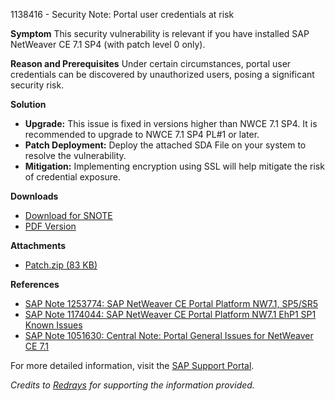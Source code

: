 1138416 - Security Note: Portal user credentials at risk

**Symptom**
This security vulnerability is relevant if you have installed SAP NetWeaver CE 7.1 SP4 (with patch level 0 only).

**Reason and Prerequisites**
Under certain circumstances, portal user credentials can be discovered by unauthorized users, posing a significant security risk.

**Solution**
- **Upgrade:** This issue is fixed in versions higher than NWCE 7.1 SP4. It is recommended to upgrade to NWCE 7.1 SP4 PL#1 or later.
- **Patch Deployment:** Deploy the attached SDA File on your system to resolve the vulnerability.
- **Mitigation:** Implementing encryption using SSL will help mitigate the risk of credential exposure.

**Downloads**
- [Download for SNOTE](https://notesdownloads.sap.com/note/0040000016459832017)
- [PDF Version](https://me.sap.com/sap/support/sfm/notes/print/0001138416?language=en-US&token=EBAE9952ED4F926F81DF7B513B44577C)

**Attachments**
- [Patch.zip (83 KB)](https://me.sap.com/sap/support/sapnotes/public/services/attachment.htm?iv_key=012003146900000116722008&iv_version=0009&iv_guid=85D08BC23C24AF408E434FFF2A0FF219)

**References**
- [SAP Note 1253774: SAP NetWeaver CE Portal Platform NW7.1, SP5/SR5](https://me.sap.com/notes/1253774)
- [SAP Note 1174044: SAP NetWeaver CE Portal Platform NW7.1 EhP1 SP1 Known Issues](https://me.sap.com/notes/1174044)
- [SAP Note 1051630: Central Note: Portal General Issues for NetWeaver CE 7.1](https://me.sap.com/notes/1051630)

For more detailed information, visit the [SAP Support Portal](https://me.sap.com/).

*Credits to [Redrays](https://redrays.io) for supporting the information provided.*